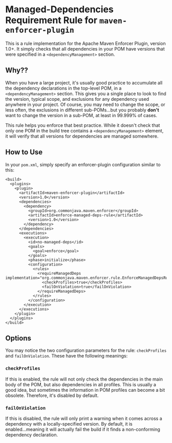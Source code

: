 # Managed-Dependencies Requirement Rule for `maven-enforcer-plugin`

This is a rule implementation for the Apache Maven Enforcer Plugin, version 1.0+. It simply checks that all dependencies in your POM have versions that were specified in a `<dependencyManagement>` section.
  
## Why??

When you have a large project, it's usually good practice to accumulate all the dependency declarations in the top-level POM, in a `<dependencyManagement>` section. This gives you a single place to look to find the version, typical scope, and exclusions for any dependency used anywhere in your project. Of course, you may need to change the scope, or less often, the exclusions in different sub-POMs...but you probably **don't** want to change the version in a sub-POM, at least in 99.999% of cases.
  
This rule helps you enforce that best practice. While it doesn't check that only one POM in the build tree contains a `<dependencyManagement>` element, it will verify that all versions for dependencies are managed somewhere.
  
## How to Use

In your `pom.xml`, simply specify an enforcer-plugin configuration similar to this:

    <build>
      <plugins>
        <plugin>
          <artifactId>maven-enforcer-plugin</artifactId>
          <version>1.0</version>
          <dependencies>
            <dependency>
              <groupId>org.commonjava.maven.enforcer</groupId>
              <artifactId>enforce-managed-deps-rule</artifactId>
              <version>1.0</version>
            </dependency>
          </dependencies>
          <executions>
            <execution>
              <id>no-managed-deps</id>
              <goals>
                <goal>enforce</goal>
              </goals>
              <phase>initialize</phase>
              <configuration>
                <rules>
                  <requireManagedDeps implementation="org.commonjava.maven.enforcer.rule.EnforceManagedDepsRule">
                    <checkProfiles>true</checkProfiles>
                    <failOnViolation>true</failOnViolation>
                  </requireManagedDeps>
                </rules>
              </configuration>
            </execution>
          </executions>
        </plugin>
      </plugins>
    </build>

## Options

You may notice the two configuration parameters for the rule: `checkProfiles` and `failOnViolation`. These have the following meanings:

### `checkProfiles`

If this is enabled, the rule will not only check the dependencies in the main body of the POM, but also dependencies in all profiles. This is usually a good idea, but sometimes the information in POM profiles can become a bit obsolete. Therefore, it's disabled by default.

### `failOnViolation`

If this is disabled, the rule will only print a warning when it comes across a dependency with a locally-specified version. By default, it is enabled...meaning it will actually fail the build if it finds a non-conforming dependency declaration.
